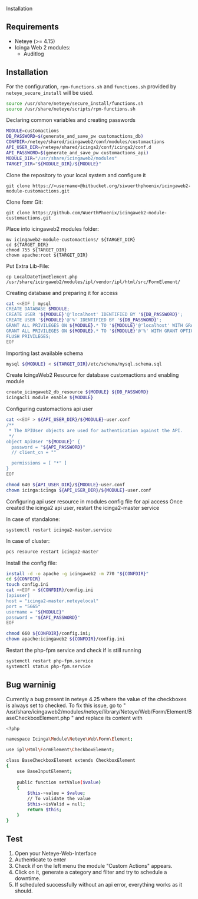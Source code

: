  Installation

## Requirements
* Neteye (>= 4.15)
* Icinga Web 2 modules:
	* Auditlog

## Installation

For the configuration, `rpm-functions.sh` and `functions.sh` provided by `neteye_secure_install` will be used.

```bash
source /usr/share/neteye/secure_install/functions.sh
source /usr/share/neteye/scripts/rpm-functions.sh
```

Declaring common variables and creating passwords

```bash
MODULE=customactions
DB_PASSWORD=$(generate_and_save_pw customactions_db)
CONFDIR=/neteye/shared/icingaweb2/conf/modules/customactions
API_USER_DIR=/neteye/shared/icinga2/conf/icinga2/conf.d
API_PASSWORD=$(generate_and_save_pw customactions_api)
MODULE_DIR="/usr/share/icingaweb2/modules"
TARGET_DIR="${MODULE_DIR}/${MODULE}"
```

Clone the repository to your local system and configure it

```
git clone https://<username>@bitbucket.org/siwuerthphoenix/icingaweb2-module-customactions.git
```
Clone fomr Git:
```
git clone https://github.com/WuerthPhoenix/icingaweb2-module-customactions.git
```
Place into icingaweb2 modules folder:
```
mv icingaweb2-module-customactions/ ${TARGET_DIR}
cd ${TARGET_DIR}
chmod 755 ${TARGET_DIR}
chown apache:root ${TARGET_DIR}
```

Put Extra Lib-File:
```
cp LocalDateTimeElement.php /usr/share/icingaweb2/modules/ipl/vendor/ipl/html/src/FormElement/
```

Creating database and preparing it for access

```bash
cat <<EOF | mysql
CREATE DATABASE $MODULE;
CREATE USER '${MODULE}'@'localhost' IDENTIFIED BY '${DB_PASSWORD}';
CREATE USER '${MODULE}'@'%' IDENTIFIED BY '${DB_PASSWORD}';
GRANT ALL PRIVILEGES ON ${MODULE}.* TO '${MODULE}'@'localhost' WITH GRANT OPTION;
GRANT ALL PRIVILEGES ON ${MODULE}.* TO '${MODULE}'@'%' WITH GRANT OPTION;
FLUSH PRIVILEGES;
EOF
```

Importing last available schema

```bash
mysql ${MODULE} < ${TARGET_DIR}/etc/schema/mysql.schema.sql
```

Create IcingaWeb2 Resource for database customactions and enabling module

```bash
create_icingaweb2_db_resource ${MODULE} ${DB_PASSWORD}
icingacli module enable ${MODULE}
```


Configuring customactions api user

```bash
cat <<EOF > ${API_USER_DIR}/${MODULE}-user.conf
/**
 * The APIUser objects are used for authentication against the API.
 */
object ApiUser "${MODULE}" {
  password = "${API_PASSWORD}"
  // client_cn = ""

  permissions = [ "*" ]
}
EOF

chmod 640 ${API_USER_DIR}/${MODULE}-user.conf
chown icinga:icinga ${API_USER_DIR}/${MODULE}-user.conf
```

Configuring api user resource in modules config file for api access
Once created the icinga2 api user, restart the icinga2-master service

In case of standalone:
```
systemctl restart icinga2-master.service
```

In case of cluster:
```bash
pcs resource restart icinga2-master
```

Install the config file:
```bash
install -d -o apache -g icingaweb2 -m 770 "${CONFDIR}"
cd ${CONFDIR}
touch config.ini
cat <<EOF > ${CONFDIR}/config.ini
[apiuser]
host = "icinga2-master.neteyelocal"
port = "5665"
username = "${MODULE}"
password = "${API_PASSWORD}"
EOF

chmod 660 ${CONFDIR}/config.ini;
chown apache:icingaweb2 ${CONFDIR}/config.ini
```

Restart the php-fpm service and check if is still running
```bash
systemctl restart php-fpm.service
systemctl status php-fpm.service
```

## Bug warninig

Currently a bug present in  neteye 4.25 where the value of the checkboxes is always set to checked.
To fix this issue, go to " /usr/share/icingaweb2/modules/neteye/library/Neteye/Web/Form/Element/BaseCheckboxElement.php " and replace its content with 

```bash
<?php

namespace Icinga\Module\Neteye\Web\Form\Element;

use ipl\Html\FormElement\CheckboxElement;

class BaseCheckboxElement extends CheckboxElement
{
    use BaseInputElement;
    
    public function setValue($value)
    {
        $this->value = $value;
        // To validate the value
        $this->isValid = null;
        return $this;
    }
}

```

## Test
1. Open your Neteye-Web-Interface
2. Authenticate to enter
3. Check if on the left menu the module "Custom Actions" appears.
4. Click on it, generate a category and filter and try to schedule a downtime.
5. If scheduled successfully without an api error, everything works as it should.
